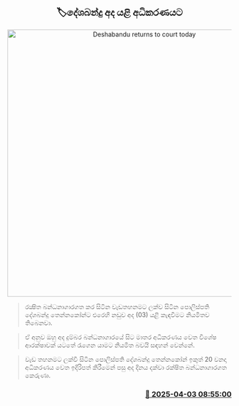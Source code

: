 <p align='center'><b><h2 align='center' title='Deshabandu returns to court today'>🏷දේශබන්දු අද යළි අධිකරණයට</h2></b></p>
<p align='center'><img src='https://helakuru.sgp1.cdn.digitaloceanspaces.com/esana/images/lib/deshabandu-tennakoon-yi.jpg' width='600' alt='Deshabandu returns to court today'></p>

> රක්‍ෂිත බන්ධනාගාරගත කර සිටින වැඩතහනමට ලක්ව සිටින පොලිස්පති දේශබන්දු තෙන්නකෝන්ට එරෙහි නඩුව අද (03) යළි කැඳවීමට නියමිතව තිබෙනවා.

> ඒ අනුව ඔහු අද දුම්බර බන්ධනාගාරයේ සිට මාතර අධිකරණය වෙත විශේෂ ආරක්ෂාවක් යටතේ රැගෙන යාමට නියමිත බවයි සඳහන් වෙන්නේ.

> වැඩ තහනමට ලක්වී සිටින පොලිස්පති දේශබන්දු තෙන්නකෝන් ඉකුත් 20 වනදා අධිකරණය වෙත ඉදිරිපත් කිරීමෙන් පසු අද දිනය දක්වා රක්ෂිත බන්ධනාගාරගත කෙරුණා.



<h3 align='right'><a href='https://www.helakuru.lk/esana/p/108884/'>📅 2025-04-03 08:55:00</a></h3>
